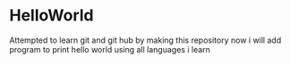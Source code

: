 # HelloWorld
Attempted to learn git and git hub by making this repository
now i will add program to print hello world using all languages i learn
